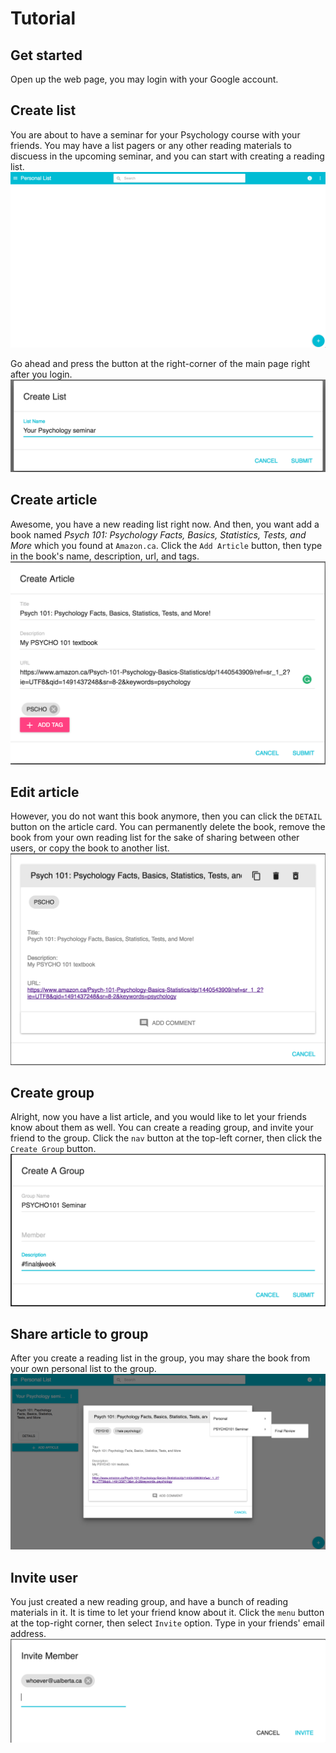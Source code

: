 # Tutorial

## Get started
Open up the web page, you may login with your Google account.

## Create list
You are about to have a seminar for your Psychology course with your friends. You may have a list pagers or any other reading materials to discuess in the upcoming seminar, and you can start with creating a reading list.  
![img](/img/personal_list.png)

Go ahead and press the button at the right-corner of the main page right after you login.
![img](/img/create_list.png)

## Create article
Awesome, you have a new reading list right now. And then, you want add a book named *Psych 101: Psychology Facts, Basics, Statistics, Tests, and More* which you found at `Amazon.ca`. Click the `Add Article` button, then type in the book's name, description, url, and tags.
![img](/img/create_article.png)


## Edit article
However, you do not want this book anymore, then you can click the `DETAIL` button on the article card. You can permanently delete the book, remove the book from your own reading list for the sake of sharing between other users, or copy the book to another list.
![img](/img/article_detail.png)

## Create group
Alright, now you have a list article, and you would like to let your friends know about them as well. You can create a reading group, and invite your friend to the group. Click the `nav` button at the top-left corner, then click the `Create Group` button.
![img](/img/create_group.png)

## Share article to group
After you create a reading list in the group, you may share the book from your own personal list to the group.
![img](/img/share_article_to_group.png)

## Invite user
You just created a new reading group, and have a bunch of reading materials in it. It is time to let your friend know about it. Click the `menu` button at the top-right corner, then select `Invite` option. Type in your friends' email address.
![img](/img/invite_user.png)
